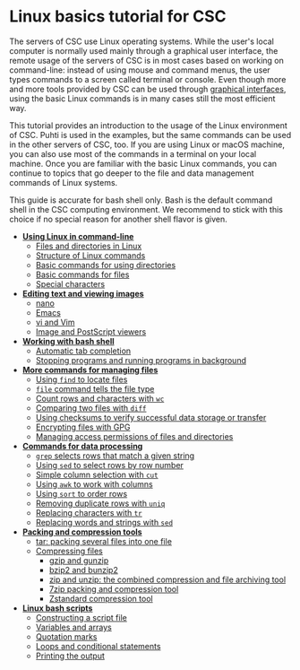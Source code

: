 # Linux basics tutorial for CSC

The servers of CSC use Linux operating systems. While the user's local
computer is normally used mainly through a graphical user interface,
the remote usage of the servers of CSC is in most cases based on
working on command-line: instead of using mouse and command menus,
the user types commands to a screen called terminal or console.
Even though more and more tools provided by CSC can be used through
[graphical interfaces](../../../computing/webinterface/index.md), using
the basic Linux commands is in many cases still the most efficient way.

This tutorial provides an introduction to the usage of the Linux
environment of CSC. Puhti is used in the examples, but the same
commands can be used in the other servers of CSC, too. If you
are using Linux or macOS machine, you can also use most of
the commands in a terminal on your local machine. Once you are
familiar with the basic Linux commands, you can continue to
topics that go deeper to the file and data management commands of
Linux systems.

This guide is accurate for bash shell only. Bash is the default
command shell in the CSC computing environment. We recommend to
stick with this choice if no special reason for another shell
flavor is given.

* [**Using Linux in command-line**](using-linux-in-command-line.md)
    * [Files and directories in Linux](using-linux-in-command-line.md#files-and-directories-in-linux)
    * [Structure of Linux commands](using-linux-in-command-line.md#structure-of-linux-commands)
    * [Basic commands for using directories](using-linux-in-command-line.md#basic-commands-for-using-directories)
    * [Basic commands for files](using-linux-in-command-line.md#basic-commands-for-files)
    * [Special characters](using-linux-in-command-line.md#special-characters)
* [**Editing text and viewing images**](text-and-image-processing.md)
    * [nano](text-and-image-processing.md#nano)
    * [Emacs](text-and-image-processing.md#emacs)
    * [vi and Vim](text-and-image-processing.md#vim)
    * [Image and PostScript viewers](text-and-image-processing.md#image-and-postscript-viewers)
* [**Working with bash shell**](working-with-bash-shell.md)
    * [Automatic tab completion](working-with-bash-shell.md#automatic-tab-completion)
    * [Stopping programs and running programs in background](working-with-bash-shell.md#stopping-programs-and-running-programs-in-background)
* [**More commands for managing files**](more-commands-for-managing-files.md)
    * [Using `find` to locate files](more-commands-for-managing-files.md#using-find-to-locate-files)
    * [`file` command tells the file type](more-commands-for-managing-files.md#file-command-tells-the-file-type)
    * [Count rows and characters with `wc`](more-commands-for-managing-files.md#count-rows-and-characters-with-wc)
    * [Comparing two files with `diff`](more-commands-for-managing-files.md#comparing-two-files-with-diff)
    * [Using checksums to verify successful data storage or transfer](more-commands-for-managing-files.md#using-checksums-to-verify-successful-data-storage-or-transfer)
    * [Encrypting files with GPG](more-commands-for-managing-files.md#encrypting-files-with-gpg)
    * [Managing access permissions of files and directories](more-commands-for-managing-files.md#managing-access-permissions-of-files-and-directories)
* [**Commands for data processing**](commands-for-data-processing.md)
    * [`grep` selects rows that match a given string](commands-for-data-processing.md#grep-selects-rows-that-match-a-given-string)
    * [Using `sed` to select rows by row number](commands-for-data-processing.md#using-sed-to-select-rows-by-row-number)
    * [Simple column selection with `cut`](commands-for-data-processing.md#simple-column-selection-with-cut)
    * [Using `awk` to work with columns](commands-for-data-processing.md#using-awk-to-work-with-columns)
    * [Using `sort` to order rows](commands-for-data-processing.md#using-sort-to-order-rows)
    * [Removing duplicate rows with `uniq`](commands-for-data-processing.md#removing-duplicate-rows-with-uniq)
    * [Replacing characters with `tr`](commands-for-data-processing.md#replacing-characters-with-tr)
    * [Replacing words and strings with `sed`](commands-for-data-processing.md#replacing-words-and-strings-with-sed)
* [**Packing and compression tools**](packing-and-compression-tools.md)
    * [tar: packing several files into one file](packing-and-compression-tools.md#tar-packing-several-files-into-one-file)
    * [Compressing files](packing-and-compression-tools.md#compressing-files)
        * [gzip and gunzip](packing-and-compression-tools.md#gzip-and-gunzip)
        * [bzip2 and bunzip2](packing-and-compression-tools.md#bzip2-and-bunzip2)
        * [zip and unzip: the combined compression and file archiving tool](packing-and-compression-tools.md#zip-and-unzip-the-combined-compression-and-file-archiving-tool)
        * [7zip packing and compression tool](packing-and-compression-tools.md#7zip-packing-and-compression-tool)
        * [Zstandard compression tool](packing-and-compression-tools.md#zstandard-compression-tool)
* [**Linux bash scripts**](linux-bash-scripts.md)
    * [Constructing a script file](linux-bash-scripts.md#constructing-a-script-file)
    * [Variables and arrays](linux-bash-scripts.md#variables-and-arrays)
    * [Quotation marks](linux-bash-scripts.md#quotation-marks)
    * [Loops and conditional statements](linux-bash-scripts.md#loops-and-conditional-statements)
    * [Printing the output](linux-bash-scripts.md#printing-the-output)
